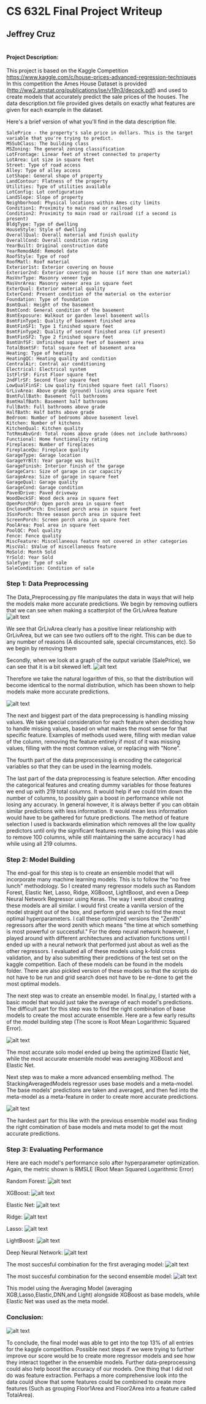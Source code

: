 # CS 632L Final Project Writeup
## Jeffrey Cruz
#
#
#
#### Project Description:
This project is based on the Kaggle Competition https://www.kaggle.com/c/house-prices-advanced-regression-techniques
In this competition the Ames House Dataset is provided (http://ww2.amstat.org/publications/jse/v19n3/decock.pdf) and used to create models that accurately predict the sale prices of the houses. The data description.txt file provided gives details on exactly what features are given for each example in the dataset.

Here's a brief version of what you'll find in the data description file.
    
    SalePrice - the property's sale price in dollars. This is the target variable that you're trying to predict.
    MSSubClass: The building class
    MSZoning: The general zoning classification
    LotFrontage: Linear feet of street connected to property
    LotArea: Lot size in square feet
    Street: Type of road access
    Alley: Type of alley access
    LotShape: General shape of property
    LandContour: Flatness of the property
    Utilities: Type of utilities available
    LotConfig: Lot configuration
    LandSlope: Slope of property
    Neighborhood: Physical locations within Ames city limits
    Condition1: Proximity to main road or railroad
    Condition2: Proximity to main road or railroad (if a second is present)
    BldgType: Type of dwelling
    HouseStyle: Style of dwelling
    OverallQual: Overall material and finish quality
    OverallCond: Overall condition rating
    YearBuilt: Original construction date
    YearRemodAdd: Remodel date
    RoofStyle: Type of roof
    RoofMatl: Roof material
    Exterior1st: Exterior covering on house
    Exterior2nd: Exterior covering on house (if more than one material)
    MasVnrType: Masonry veneer type
    MasVnrArea: Masonry veneer area in square feet
    ExterQual: Exterior material quality
    ExterCond: Present condition of the material on the exterior
    Foundation: Type of foundation
    BsmtQual: Height of the basement
    BsmtCond: General condition of the basement
    BsmtExposure: Walkout or garden level basement walls
    BsmtFinType1: Quality of basement finished area
    BsmtFinSF1: Type 1 finished square feet
    BsmtFinType2: Quality of second finished area (if present)
    BsmtFinSF2: Type 2 finished square feet
    BsmtUnfSF: Unfinished square feet of basement area
    TotalBsmtSF: Total square feet of basement area
    Heating: Type of heating
    HeatingQC: Heating quality and condition
    CentralAir: Central air conditioning
    Electrical: Electrical system
    1stFlrSF: First Floor square feet
    2ndFlrSF: Second floor square feet
    LowQualFinSF: Low quality finished square feet (all floors)
    GrLivArea: Above grade (ground) living area square feet
    BsmtFullBath: Basement full bathrooms
    BsmtHalfBath: Basement half bathrooms
    FullBath: Full bathrooms above grade
    HalfBath: Half baths above grade
    Bedroom: Number of bedrooms above basement level
    Kitchen: Number of kitchens
    KitchenQual: Kitchen quality
    TotRmsAbvGrd: Total rooms above grade (does not include bathrooms)
    Functional: Home functionality rating
    Fireplaces: Number of fireplaces
    FireplaceQu: Fireplace quality
    GarageType: Garage location
    GarageYrBlt: Year garage was built
    GarageFinish: Interior finish of the garage
    GarageCars: Size of garage in car capacity
    GarageArea: Size of garage in square feet
    GarageQual: Garage quality
    GarageCond: Garage condition
    PavedDrive: Paved driveway
    WoodDeckSF: Wood deck area in square feet
    OpenPorchSF: Open porch area in square feet
    EnclosedPorch: Enclosed porch area in square feet
    3SsnPorch: Three season porch area in square feet
    ScreenPorch: Screen porch area in square feet
    PoolArea: Pool area in square feet
    PoolQC: Pool quality
    Fence: Fence quality
    MiscFeature: Miscellaneous feature not covered in other categories
    MiscVal: $Value of miscellaneous feature
    MoSold: Month Sold
    YrSold: Year Sold
    SaleType: Type of sale
    SaleCondition: Condition of sale 

### Step 1: Data Preprocessing
 The Data_Preprocessing.py file manipulates the data in ways that will help the models make more accurate predictions. We begin by removing outliers that we can see when making a scatterplot of the GrLivArea feature
 ![alt text]( https://image.prntscr.com/image/NRS312k1R4OhHnB3RuIWNA.png "GrLivArea Plot")
 
 We see that GrLivArea clearly has a positive linear relationship with GrLivArea, but we can see two outliers off to the right. This can be due to any number of reasons (A discounted sale, special circumstances, etc). So we begin by removing them
 
 Secondly, when we look at a graph of the output variable (SalePrice), we can see that it is a bit skewed left.
  ![alt text](https://image.prntscr.com/image/JKqgfVHCSDO3bkjn9DQ8lw.png "Seaborns Plot")
  
  Therefore we take the natural logarithm of this, so that the distribution will become identical to the normal distribution, which has been shown to help models make more accurate predictions.
  
  ![alt text](https://image.prntscr.com/image/qux_OJ9KT66MTf2UJ6qV4w.png "Seaborns Plot")
  
  The next and biggest part of the data preprocessing is handling missing values. We take special consideration for each feature when deciding how to handle missing values, based on what makes the most sense for that specific feature. Examples of methods used were, filling with median value of the column, removing the feature entirely if most of it was missing values, filling with the most common value, or replacing with "None".
  
  The fourth part of the data preprocessing is encoding the categorical variables so that they can be used in the learning models.
  
  The last part of the data preprocessing is feature selection. After encoding the categorical features and creating dummy variables for those features we end up with 219 total columns. It would help if we could trim down the number of columns, to possibly gain a boost in performance while not losing any accuracy. In general however, it is always better if you can obtain similar predictions with less information. It would mean less information would have to be gathered for future predictions. The method of feature selection I used is backwards elimination which removes all the low quality predictors until only the significant features remain. By doing this I was able to remove 100 columns, while still maintaining the same accuracy I had while using all 219 columns.
  
  
  
 ### Step 2: Model Building
 
The end-goal for this step is to create an ensemble model that will incorporate many machine learning models. This is to follow the "no free lunch" methodology. So I created many regressor models such as Random Forest, Elastic Net, Lasso, Ridge, XGBoost, LightBoost, and even a Deep Neural Network Regressor using Keras. The way I went about creating these models are all similar. I would first create a vanilla version of the model straight out of the box, and perform grid search to find the most optimal hyperparameters. I call these optimized versions the "Zenith" regressors after the word zenith which means "the time at which something is most powerful or successful." For the deep neural network however, I played around with different architectures and activation functions until I ended up with a neural network that performed just about as well as the other regressors. I evaluated all of these models using k-fold cross validation, and by also submitting their predictions of the test set on the kaggle competition. Each of these models can be found in the models folder. There are also pickled version of these models so that the scripts do not have to be run and grid search does not have to be re-done to get the most optimal models.

The next step was to create an ensemble model. In final.py, I started with a basic model that would just take the average of each model's predictions. The difficult part for this step was to find the right combination of base models to create the most accurate ensemble. Here are a few early results of the model building step (The score is Root Mean Logarithmic Squared Error).

 ![alt text](https://image.prntscr.com/image/TCjfxgDMQh2tfTBVVw0E_A.png "Early Results")
 
 The most accurate solo model ended up being the optimized Elastic Net, while the most accurate ensemble model was averaging XGBoost and Elastic Net.
 
 Next step was to make a more advanced ensembling method. The StackingAveragedModels regressor uses base models and a meta-model. The base models' predictions are taken and averaged, and then fed into the meta-model as a meta-feature in order to create more accurate predictions.
 
 ![alt text](https://image.prntscr.com/image/jtiUzttFSvikcyH8apicFg.png "StackingAveragedModels")
 
 The hardest part for this like with the previous ensemble model was finding the right combination of base models and meta model to get the most accurate predictions.
 
 ### Step 3: Evaluating Performance
 Here are each model's performance solo after hyperparameter optimization. Again, the metric shown is RMSLE (Root Mean Squared Logarithmic Error)
 
 Random Forest:
 ![alt text](https://image.prntscr.com/image/hgsYVTyDT4uobBJ8-jNKWg.png "RandomForest")
 
 XGBoost:
 ![alt text](https://image.prntscr.com/image/z_awxtdjR16YF1S9wHW90g.png "XGBoost")
 
 Elastic Net:
 ![alt text](https://image.prntscr.com/image/R5aSQ1wlSCeD2UljY9bR4Q.png "Elastic")
 
 Ridge:
 ![alt text](https://image.prntscr.com/image/Esas2iLSS3GOlXh2qLpzbg.png "Ridge")
 
 Lasso:
 ![alt text](https://image.prntscr.com/image/uIgvw3alTm252EhskuzGMw.png "Lasso")
 
 LightBoost:
 ![alt text](https://image.prntscr.com/image/0KIfzlodQg6EzxH0QjYy0Q.png "Light")
 
 Deep Neural Network:
 ![alt text](https://image.prntscr.com/image/SGOwTHqbTySZ_oWddOd5gg.png "DNN")
 
 The most succesful combination for the first averaging model:
![alt text]( https://image.prntscr.com/image/CjOftIpyRsi5M6efoG5x0g.png "StackingAveragedModels")

The most succesful combination for the second ensemble model:
![alt text](https://image.prntscr.com/image/MbsfRqcjR5SvZTDWamkmMQ.png "StackingAveragedModels")

This model using the Averaging Model (averaging XGB,Lasso,Elastic,DNN,and Light) alongside XGBoost as base models, while Elastic Net was used as the meta model. 

### Conclusion:
![alt text](https://image.prntscr.com/image/Iw54fTsjQOC938SOomiIRg.png "StackingAveragedModels")

To conclude, the final model was able to get into the top 13% of all entries for the kaggle competition. Possible next steps if we were trying to further improve our score would be to create more regressor models and see how they interact together in the ensemble models. Further data-preprocessing could also help boost the accuracy of our models. One thing that I did not do was feature extraction. Perhaps a more comprehensive look into the data could show that some features could be combined to create more features (Such as grouping Floor1Area and Floor2Area into a feature called TotalArea). 
